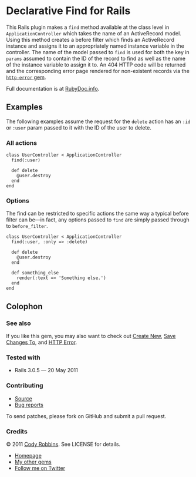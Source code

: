 Declarative Find for Rails
=======================

This Rails plugin makes a `find` method available at the class level in `ApplicationController` which takes the name of an ActiveRecord model. Using this method creates a before filter which finds an ActiveRecord instance and assigns it to an appropriately named instance variable in the controller. The name of the model passed to `find` is used for both the key in `params` assumed to contain the ID of the record to find as well as the name of the instance variable to assign it to. An 404 HTTP code will be returned and the corresponding error page rendered for non-existent records via the [`http-error` gem](http://codyrobbins.com/software/http-error).

Full documentation is at [RubyDoc.info](http://rubydoc.info/gems/declarative-find).

Examples
--------

The following examples assume the request for the `delete` action has an `:id` or `:user` param passed to it with the ID of the user to delete.

### All actions

    class UserController < ApplicationController
      find(:user)

      def delete
        @user.destroy
      end
    end

### Options

The find can be restricted to specific actions the same way a typical before filter can be—in fact, any options passed to `find` are simply passed through to `before_filter`.

    class UserController < ApplicationController
      find(:user, :only => :delete)

      def delete
        @user.destroy
      end

      def something_else
        render(:text => 'Something else.')
      end
    end

Colophon
--------

### See also

If you like this gem, you may also want to check out [Create New](http://codyrobbins.com/software/create-new), [Save Changes To](http://codyrobbins.com/software/save-changes-to), and [HTTP Error](http://codyrobbins.com/software/http-error).

### Tested with

* Rails 3.0.5 — 20 May 2011

### Contributing

* [Source](https://github.com/codyrobbins/declarative-find)
* [Bug reports](https://github.com/codyrobbins/declarative-find/issues)

To send patches, please fork on GitHub and submit a pull request.

### Credits

© 2011 [Cody Robbins](http://codyrobbins.com/). See LICENSE for details.

* [Homepage](http://codyrobbins.com/software/declarative-find)
* [My other gems](http://codyrobbins.com/software#gems)
* [Follow me on Twitter](http://twitter.com/codyrobbins)